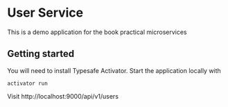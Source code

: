 # User Service

This is a demo application for the book practical microservices

## Getting started

You will need to install Typesafe Activator. Start the application locally with

```
activator run
```

Visit http://localhost:9000/api/v1/users


